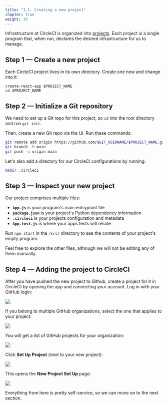 ```yaml
---
title: "1.1. Creating a new project"
chapter: true
weight: 10
---
```


Infrastructure at CircleCI is organized into [projects](https://circleci.com/docs/2.0/project-build/). Each project is a single program that, when run, declares the desired infrastructure for us to manage.

## Step 1 &mdash; Create a new project

Each CircleCI project lives in its own directory. Create one now and change into it:

```
create-react-app $PROJECT_NAME
cd $PROJECT_NAME
```

## Step 2 &mdash; Initialize a Git repository

We need to set up a Git repo for this project, so `cd` into the root directory and run `git init`.

Then, create a new Git repo via the UI. Run these commands:

```bash
git remote add origin https://github.com/$GIT_USERNAME/$PROJECT_NAME.git
git branch -M main
git push -u origin main
```

Let's also add a directory for our CircleCI configurations by running:

```bash
mkdir .circleci
```

## Step 3 &mdash; Inspect your new project

Our project comprises multiple files:

* **`App.js`** is your program's main entrypoint file
* **`package.json`** is your project's Python dependency information
* **`.circleci`** is your projects configuration and metadata
* **`App.test.js`** is where your apps tests will reside

Run `npm start` in the `/src/` directory to see the contents of your project's empty program.

Feel free to explore the other files, although we will not be editing any of them manually.

## Step 4 &mdash; Adding the project to CircleCI

After you have pushed the new project to Github, create a project for it in CircleCI by opening the app and connecting your account. Log in with your GitHub login:

![](https://production-cci-com.imgix.net/blog/media/2020-10-19-circleci-login.png?ixlib=rb-3.2.1&auto=format&fit=max&q=60&ch=DPR%2CWidth%2CViewport-Width%2CSave-Data&w=1347)

If you belong to multiple GitHub organizations, select the one that applies to your project:

![](https://production-cci-com.imgix.net/blog/media/2020-10-19-circleci-choose-org.png?ixlib=rb-3.2.1&auto=format&fit=max&q=60&ch=DPR%2CWidth%2CViewport-Width%2CSave-Data&w=1347)

You will get a list of GitHub projects for your organization:

![](https://production-cci-com.imgix.net/blog/media/2020-10-19-circleci-org-projects.png?ixlib=rb-3.2.1&auto=format&fit=max&q=60&ch=DPR%2CWidth%2CViewport-Width%2CSave-Data&w=1347)

Click **Set Up Project** (next to your new project):

![](https://production-cci-com.imgix.net/blog/media/2020-10-19-circleci-setup-project-coveralls-demo-ruby.png?ixlib=rb-3.2.1&auto=format&fit=max&q=60&ch=DPR%2CWidth%2CViewport-Width%2CSave-Data&w=1347)

This opens the **New Project Set Up** page:

![](https://production-cci-com.imgix.net/blog/media/2020-10-19-circleci-project-ready-prompt.png?ixlib=rb-3.2.1&auto=format&fit=max&q=60&ch=DPR%2CWidth%2CViewport-Width%2CSave-Data&w=1347)

Everything from here is pretty self-service, so we can move on to the next section.
